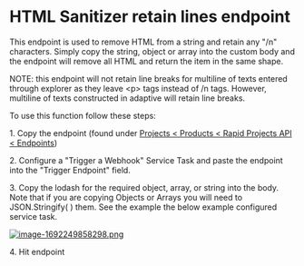 # HTML Sanitizer retain lines endpoint

This endpoint is used to remove HTML from a string and retain any "/n" characters. Simply copy the string, object or array into the custom body and the endpoint will remove all HTML and return the item in the same shape.

NOTE: this endpoint will not retain line breaks for multiline of texts entered through explorer as they leave &lt;p&gt; tags instead of /n tags. However, multiline of texts constructed in adaptive will retain line breaks.

To use this function follow these steps:

1\. Copy the endpoint (found under [Projects &lt; Products &lt; Rapid Projects API &lt; Endpoints](https://app.rapidplatform.com/rapidplatform/projects/explorer/Products/Product:Products:27/Endpoint:Endpoints:56))

2\. Configure a "Trigger a Webhook" Service Task and paste the endpoint into the "Trigger Endpoint" field.

3\. Copy the lodash for the required object, array, or string into the body. Note that if you are copying Objects or Arrays you will need to JSON.Stringify( ) them. See the example the below example configured service task.

[![image-1692249858298.png](https://docs.rapidplatform.com/uploads/images/gallery/2023-08/scaled-1680-/siB8PgqrTWWLLnT3-image-1692249858298.png)](https://docs.rapidplatform.com/uploads/images/gallery/2023-08/siB8PgqrTWWLLnT3-image-1692249858298.png)

4\. Hit endpoint